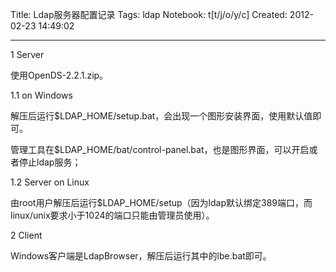 Title: Ldap服务器配置记录
Tags: ldap
Notebook: t[t/j/o/y/c]
Created: 2012-02-23 14:49:02

------

1 Server

使用OpenDS-2.2.1.zip。

 
1.1 on Windows

解压后运行$LDAP_HOME/setup.bat，会出现一个图形安装界面，使用默认值即可。

管理工具在$LDAP_HOME/bat/control-panel.bat，也是图形界面，可以开启或者停止ldap服务；

 

1.2 Server on Linux

由root用户解压后运行$LDAP_HOME/setup（因为ldap默认绑定389端口，而linux/unix要求小于1024的端口只能由管理员使用）。

 

2 Client

Windows客户端是LdapBrowser，解压后运行其中的lbe.bat即可。
